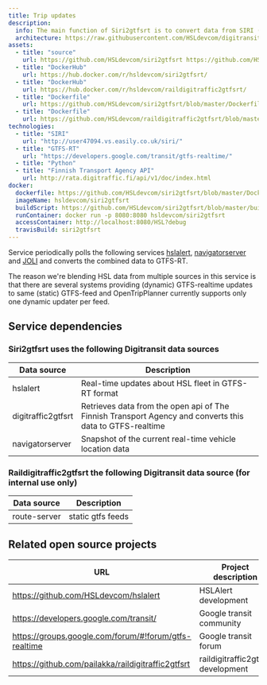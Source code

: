 ```yaml
---
title: Trip updates
description:
  info: The main function of Siri2gtfsrt is to convert data from SIRI (Service Interface for Real Time Information) format to GTFS-realtime format. In addition to this the service also blends in selected data from existing GTFS-realtime feeds. Raildigitraffic2gtfsrt that is for internal use only retrieves data from the open api of The Finnish Transport Agency and converts this data to GTFS-realtime.
  architecture: https://raw.githubusercontent.com/HSLdevcom/digitransit-site/master/pages/en/developers/apis/4-realtime-api/service-architecture/trip-updates/architecture.xml
assets:
  - title: "source"
    url: https://github.com/HSLdevcom/siri2gtfsrt https://github.com/HSLdevcom/raildigitraffic2gtfsrt
  - title: "DockerHub"
    url: https://hub.docker.com/r/hsldevcom/siri2gtfsrt/
  - title: "DockerHub"
    url: https://hub.docker.com/r/hsldevcom/raildigitraffic2gtfsrt/
  - title: "Dockerfile"
    url: https://github.com/HSLdevcom/siri2gtfsrt/blob/master/Dockerfile
  - title: "Dockerfile"
    url: https://github.com/HSLdevcom/raildigitraffic2gtfsrt/blob/master/Dockerfile
technologies:
  - title: "SIRI"
    url: "http://user47094.vs.easily.co.uk/siri/"
  - title: "GTFS-RT"
    url: "https://developers.google.com/transit/gtfs-realtime/"
  - title: "Python"
  - title: "Finnish Transport Agency API"
    url: http://rata.digitraffic.fi/api/v1/doc/index.html
docker:
  dockerfile: https://github.com/HSLdevcom/siri2gtfsrt/blob/master/Dockerfile
  imageName: hsldevcom/siri2gtfsrt
  buildScript: https://github.com/HSLdevcom/siri2gtfsrt/blob/master/build-docker-image.sh
  runContainer: docker run -p 8080:8080 hsldevcom/siri2gtfsrt
  accessContainer: http://localhost:8080/HSL?debug
  travisBuild: siri2gtfsrt
---
```


Service periodically polls the following services [hslalert](../service-alerts/), [navigatorserver](../vehicle-positions/) and [JOLI](<http://wiki.itsfactory.fi/index.php/Tampere_Public_Transport_SIRI_Interface_(Realtime_JSON_at_data.itsfactory.fi)>)
and converts the combined data to GTFS-RT.

The reason we're blending HSL data from multiple sources in this service is that there are several systems providing
(dynamic) GTFS-realtime updates to same (static) GTFS-feed and OpenTripPlanner currently supports only one dynamic
updater per feed.

## Service dependencies

### Siri2gtfsrt uses the following Digitransit data sources

| Data source        | Description                                                                                              |
| ------------------ | -------------------------------------------------------------------------------------------------------- |
| hslalert           | Real-time updates about HSL fleet in GTFS-RT format                                                      |
| digitraffic2gtfsrt | Retrieves data from the open api of The Finnish Transport Agency and converts this data to GTFS-realtime |
| navigatorserver    | Snapshot of the current real-time vehicle location data                                                  |

### Raildigitraffic2gtfsrt the following Digitransit data source (for internal use only)

| Data source  | Description       |
| ------------ | ----------------- |
| route-server | static gtfs feeds |

## Related open source projects

| URL                                                   | Project description                |
| ----------------------------------------------------- | ---------------------------------- |
| https://github.com/HSLdevcom/hslalert                 | HSLAlert development               |
| https://developers.google.com/transit/                | Google transit community           |
| https://groups.google.com/forum/#!forum/gtfs-realtime | Google transit forum               |
| https://github.com/pailakka/raildigitraffic2gtfsrt    | raildigitraffic2gtfsrt development |
